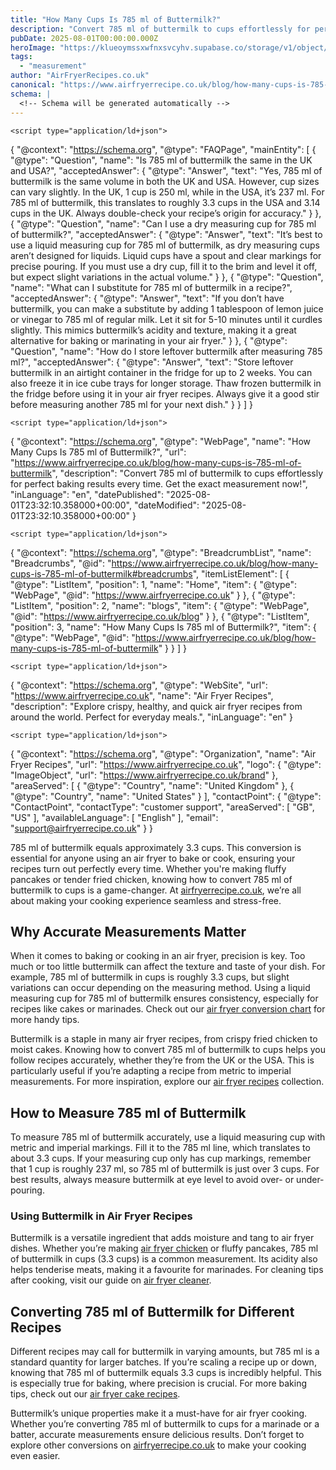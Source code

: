 ```yaml
---
title: "How Many Cups Is 785 ml of Buttermilk?"
description: "Convert 785 ml of buttermilk to cups effortlessly for perfect baking results every time. Get the exact measurement now!"
pubDate: 2025-08-01T00:00:00.000Z
heroImage: "https://klueoymssxwfnxsvcyhv.supabase.co/storage/v1/object/public/Shmucket/how-many-cups-is-785-ml-of-buttermilk.webp"
tags:
  - "measurement"
author: "AirFryerRecipes.co.uk"
canonical: "https://www.airfryerrecipe.co.uk/blog/how-many-cups-is-785-ml-of-buttermilk"
schema: |
  <!-- Schema will be generated automatically -->
---
```

<script type="application/ld+json">
{
    "@context": "https://schema.org",
    "@type": "BlogPosting",
    "url": "https://www.airfryerrecipe.co.uk/blog/how-many-cups-is-785-ml-of-buttermilk",
    "mainEntityOfPage": {
        "@type": "WebPage",
        "@id": "https://www.airfryerrecipe.co.uk/blog/how-many-cups-is-785-ml-of-buttermilk"
    },
    "headline": "Quick Conversion: How Many Cups Is 785 ml of Buttermilk?",
    "description": "Convert 785 ml of buttermilk to cups effortlessly for perfect baking results every time. Get the exact measurement now!",
    "author": {
        "@type": "Person",
        "name": "AirFryerRecipes.co.uk",
        "url": "https://www.airfryerrecipe.co.uk/about",
        "image": {
            "@type": "ImageObject",
            "url": "https://klueoymssxwfnxsvcyhv.supabase.co/storage/v1/object/public/Shmucket/Me.jpg"
        }
    },
    "publisher": {
        "@type": "Organization",
        "name": "Air Fryer Recipe",
        "logo": {
            "@type": "ImageObject",
            "url": "https://cdn.prod.website-files.com/68224a465dfe9a7ab4f57570/6844191451a8b2f1e37e63cc_Untitled%20design%20-%202025-06-05T205644.948%20(1).png"
        }
    },
    "datePublished": "2025-08-01T23:32:10.358Z",
    "dateModified": "2025-08-01T23:32:10.358Z",
    "image": {
        "@type": "ImageObject",
        "url": "https://klueoymssxwfnxsvcyhv.supabase.co/storage/v1/object/public/Shmucket/how-many-cups-is-785-ml-of-buttermilk.webp"
    },
    "about": {
        "@type": "Thing",
        "name": "Measurement"
    },
    "articleSection": "Measurement",
    "inLanguage": "en-GB"
}
</script>

    <script type="application/ld+json">
{
    "@context": "https://schema.org",
    "@type": "FAQPage",
    "mainEntity": [
        {
            "@type": "Question",
            "name": "Is 785 ml of buttermilk the same in the UK and USA?",
            "acceptedAnswer": {
                "@type": "Answer",
                "text": "Yes, 785 ml of buttermilk is the same volume in both the UK and USA. However, cup sizes can vary slightly. In the UK, 1 cup is 250 ml, while in the USA, it’s 237 ml. For 785 ml of buttermilk, this translates to roughly 3.3 cups in the USA and 3.14 cups in the UK. Always double-check your recipe’s origin for accuracy."
            }
        },
        {
            "@type": "Question",
            "name": "Can I use a dry measuring cup for 785 ml of buttermilk?",
            "acceptedAnswer": {
                "@type": "Answer",
                "text": "It’s best to use a liquid measuring cup for 785 ml of buttermilk, as dry measuring cups aren’t designed for liquids. Liquid cups have a spout and clear markings for precise pouring. If you must use a dry cup, fill it to the brim and level it off, but expect slight variations in the actual volume."
            }
        },
        {
            "@type": "Question",
            "name": "What can I substitute for 785 ml of buttermilk in a recipe?",
            "acceptedAnswer": {
                "@type": "Answer",
                "text": "If you don’t have buttermilk, you can make a substitute by adding 1 tablespoon of lemon juice or vinegar to 785 ml of regular milk. Let it sit for 5-10 minutes until it curdles slightly. This mimics buttermilk’s acidity and texture, making it a great alternative for baking or marinating in your air fryer."
            }
        },
        {
            "@type": "Question",
            "name": "How do I store leftover buttermilk after measuring 785 ml?",
            "acceptedAnswer": {
                "@type": "Answer",
                "text": "Store leftover buttermilk in an airtight container in the fridge for up to 2 weeks. You can also freeze it in ice cube trays for longer storage. Thaw frozen buttermilk in the fridge before using it in your air fryer recipes. Always give it a good stir before measuring another 785 ml for your next dish."
            }
        }
    ]
}
</script>

    <script type="application/ld+json">
{
    "@context": "https://schema.org",
    "@type": "WebPage",
    "name": "How Many Cups Is 785 ml of Buttermilk?",
    "url": "https://www.airfryerrecipe.co.uk/blog/how-many-cups-is-785-ml-of-buttermilk",
    "description": "Convert 785 ml of buttermilk to cups effortlessly for perfect baking results every time. Get the exact measurement now!",
    "inLanguage": "en",
    "datePublished": "2025-08-01T23:32:10.358000+00:00",
    "dateModified": "2025-08-01T23:32:10.358000+00:00"
}
</script>

    <script type="application/ld+json">
{
    "@context": "https://schema.org",
    "@type": "BreadcrumbList",
    "name": "Breadcrumbs",
    "@id": "https://www.airfryerrecipe.co.uk/blog/how-many-cups-is-785-ml-of-buttermilk#breadcrumbs",
    "itemListElement": [
        {
            "@type": "ListItem",
            "position": 1,
            "name": "Home",
            "item": {
                "@type": "WebPage",
                "@id": "https://www.airfryerrecipe.co.uk"
            }
        },
        {
            "@type": "ListItem",
            "position": 2,
            "name": "blogs",
            "item": {
                "@type": "WebPage",
                "@id": "https://www.airfryerrecipe.co.uk/blog"
            }
        },
        {
            "@type": "ListItem",
            "position": 3,
            "name": "How Many Cups Is 785 ml of Buttermilk?",
            "item": {
                "@type": "WebPage",
                "@id": "https://www.airfryerrecipe.co.uk/blog/how-many-cups-is-785-ml-of-buttermilk"
            }
        }
    ]
}
</script>

    <script type="application/ld+json">
{
    "@context": "https://schema.org",
    "@type": "WebSite",
    "url": "https://www.airfryerrecipe.co.uk",
    "name": "Air Fryer Recipes",
    "description": "Explore crispy, healthy, and quick air fryer recipes from around the world. Perfect for everyday meals.",
    "inLanguage": "en"
}
</script>

    <script type="application/ld+json">
{
    "@context": "https://schema.org",
    "@type": "Organization",
    "name": "Air Fryer Recipes",
    "url": "https://www.airfryerrecipe.co.uk",
    "logo": {
        "@type": "ImageObject",
        "url": "https://www.airfryerrecipe.co.uk/brand"
    },
    "areaServed": [
        {
            "@type": "Country",
            "name": "United Kingdom"
        },
        {
            "@type": "Country",
            "name": "United States"
        }
    ],
    "contactPoint": {
        "@type": "ContactPoint",
        "contactType": "customer support",
        "areaServed": [
            "GB",
            "US"
        ],
        "availableLanguage": [
            "English"
        ],
        "email": "support@airfryerrecipe.co.uk"
    }
}
</script>

<p>785 ml of buttermilk equals approximately 3.3 cups. This conversion is essential for anyone using an air fryer to bake or cook, ensuring your recipes turn out perfectly every time. Whether you're making fluffy pancakes or tender fried chicken, knowing how to convert 785 ml of buttermilk to cups is a game-changer. At <a href=https://www.airfryerrecipe.co.uk/>airfryerrecipe.co.uk</a>, we’re all about making your cooking experience seamless and stress-free.</p>

<h2>Why Accurate Measurements Matter</h2>
<p>When it comes to baking or cooking in an air fryer, precision is key. Too much or too little buttermilk can affect the texture and taste of your dish. For example, 785 ml of buttermilk in cups is roughly 3.3 cups, but slight variations can occur depending on the measuring method. Using a liquid measuring cup for 785 ml of buttermilk ensures consistency, especially for recipes like cakes or marinades. Check out our <a href=https://www.airfryerrecipe.co.uk/air-fryer-conversion-chart>air fryer conversion chart</a> for more handy tips.</p>

<p>Buttermilk is a staple in many air fryer recipes, from crispy fried chicken to moist cakes. Knowing how to convert 785 ml of buttermilk to cups helps you follow recipes accurately, whether they’re from the UK or the USA. This is particularly useful if you’re adapting a recipe from metric to imperial measurements. For more inspiration, explore our <a href=https://www.airfryerrecipe.co.uk/recipes>air fryer recipes</a> collection.</p>

<h2>How to Measure 785 ml of Buttermilk</h2>
<p>To measure 785 ml of buttermilk accurately, use a liquid measuring cup with metric and imperial markings. Fill it to the 785 ml line, which translates to about 3.3 cups. If your measuring cup only has cup markings, remember that 1 cup is roughly 237 ml, so 785 ml of buttermilk is just over 3 cups. For best results, always measure buttermilk at eye level to avoid over- or under-pouring.</p>

<h3>Using Buttermilk in Air Fryer Recipes</h3>
<p>Buttermilk is a versatile ingredient that adds moisture and tang to air fryer dishes. Whether you’re making <a href=https://www.airfryerrecipe.co.uk/recipe-category/chicken>air fryer chicken</a> or fluffy pancakes, 785 ml of buttermilk in cups (3.3 cups) is a common measurement. Its acidity also helps tenderise meats, making it a favourite for marinades. For cleaning tips after cooking, visit our guide on <a href=https://www.airfryerrecipe.co.uk/air-fryer-cleaner>air fryer cleaner</a>.</p>

<h2>Converting 785 ml of Buttermilk for Different Recipes</h2>
<p>Different recipes may call for buttermilk in varying amounts, but 785 ml is a standard quantity for larger batches. If you’re scaling a recipe up or down, knowing that 785 ml of buttermilk equals 3.3 cups is incredibly helpful. This is especially true for baking, where precision is crucial. For more baking tips, check out our <a href=https://www.airfryerrecipe.co.uk/recipe-category/cakes>air fryer cake recipes</a>.</p>

<p>Buttermilk’s unique properties make it a must-have for air fryer cooking. Whether you’re converting 785 ml of buttermilk to cups for a marinade or a batter, accurate measurements ensure delicious results. Don’t forget to explore other conversions on <a href=https://www.airfryerrecipe.co.uk/>airfryerrecipe.co.uk</a> to make your cooking even easier.</p>

